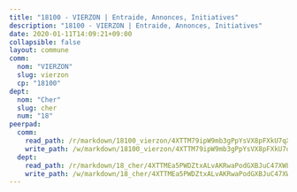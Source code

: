 ```yaml
---
title: "18100 - VIERZON | Entraide, Annonces, Initiatives"
description: "18100 - VIERZON | Entraide, Annonces, Initiatives"
date: 2020-01-11T14:09:21+09:00
collapsible: false
layout: commune
comm:
  nom: "VIERZON"
  slug: vierzon
  cp: "18100"
dept:
  nom: "Cher"
  slug: cher
  num: "18"
peerpad:
  comm:
    read_path: /r/markdown/18100_vierzon/4XTTM79ipW9mb3gPpYsVX8pFXkU7qXz3cxyZny1REnoRCNc3e
    write_path: /w/markdown/18100_vierzon/4XTTM79ipW9mb3gPpYsVX8pFXkU7qXz3cxyZny1REnoRCNc3e-K3TgUFcW7oMaMrYk9J69xNF6iXPDxaw9k2WcXAFUPmVHD3nZ7ewpq4GbbGCyqDGreR9mmCJx5grsQGwQFKytiijABni5cFRrAHD5nHs82Qy8x2jhGoW4SjizmaqR4uMfdb7VCTKA
  dept:
    read_path: /r/markdown/18_cher/4XTTMEa5PWDZtxALvAKRwaPodGXBJuC47XWLMLZ5hCaMSik3w
    write_path: /w/markdown/18_cher/4XTTMEa5PWDZtxALvAKRwaPodGXBJuC47XWLMLZ5hCaMSik3w-K3TgTvT6tiupPRTeoV2zMggT6E77BmY6Zeeqwk1pvv6Bfo4GHKoyLD2hQDLMcNajnfixB5aDgngmFZba1jsFtXhXJhkZaMz5Fno5UjuUU6mkQFXv9cWu6FJLmGRziLMtgTSufDeD
---
```



